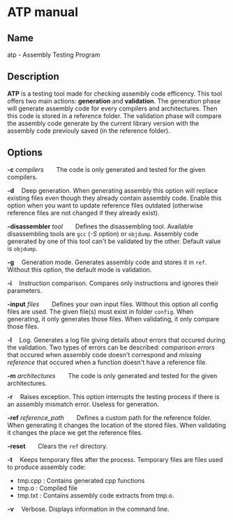 # ATP manual

## Name

atp - Assembly Testing Program

## Description

**ATP** is a testing tool made for checking assembly code efficency. This tool offers two main actions: **generation** and **validation**.
The generation phase will generate assembly code for every compilers and architectures. Then this code is stored in a reference folder.
The validation phase will compare the assembly code generate by the current library version with the assembly code previouly saved (in the reference folder). 


## Options

**-c** *compilers*
$\,\,\,\,\,\,\,\,\,$ The code is only generated and tested for the given compilers.

**-d** $\,\,\,\,$ Deep generation. When generating assembly this option will replace existing files even though they already contain assembly code. Enable this option when you want to update reference files outdated (otherwise reference files are not changed if they already exist).

**-disassembler** *tool*
$\,\,\,\,\,\,\,\,\,$ Defines the disassembling tool. Available disassembling tools are `gcc` (*-S* option) or `objdump`. Assembly code generated by one of this tool can't be validated by the other. Default value is `objdump`.

**-g** $\,\,\,\,$ Generation mode. Generates assembly code and stores it in `ref`. Without this option, the default mode is validation.

**-i** $\,\,\,\,$ Instruction comparison. Compares only instructions and ignores their parameters.

**-input** *files*
$\,\,\,\,\,\,\,\,\,$ Defines your own input files. Without this option all config files are used. The given file(s) must exist in folder `config`. When generating, it only generates those files. When validating, it only compare those files.

**-l** $\,\,\,\,$ Log. Generates a log file giving details about errors that occured during the validation. Two types of errors can be described: *comparison errors* that occured when assembly code doesn't correspond and *missing reference* that occured when a function doesn't have a reference file.

**-m** *architectures*
$\,\,\,\,\,\,\,\,\,$ The code is only generated and tested for the given architectures.

**-r** $\,\,\,\,$ Raises exception. This option interrupts the testing process if there is an assembly mismatch error. Useless for generation.

**-ref** *reference_path*
$\,\,\,\,\,\,\,\,\,$ Defines a custom path for the reference folder. When generating it changes the location of the stored files. When validating it changes the place we get the reference files.

**-reset**
$\,\,\,\,\,\,\,\,\,$ Clears the `ref` directory.

**-t** $\,\,\,\,$ Keeps temporary files after the process. Temporary files are files used to produce assembly code:
- tmp.cpp : Contains generated cpp functions
- tmp.o : Compiled file
- tmp.txt : Contains assembly code extracts from tmp.o.

**-v** $\,\,\,\,$ Verbose. Displays information in the command line.